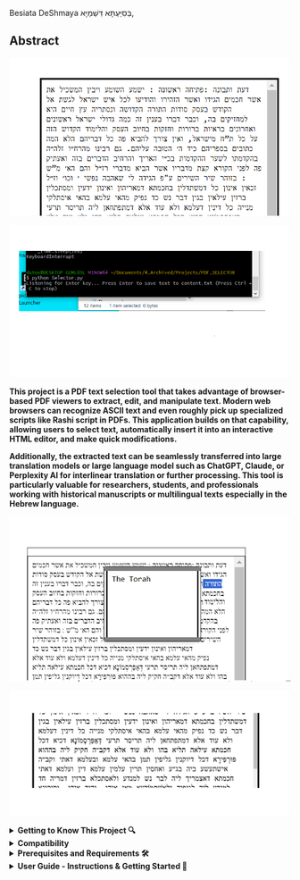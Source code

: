 Besiata DeShmaya בְּסִיַּעְתָּא דִּשְׁמַיָּא,

## **Abstract**
![Alt text](images/PDF_EDITOR.png)


![Alt text](images/Selector_Listening.png)

**This project is a PDF text selection tool that takes advantage of browser-based PDF viewers to extract, edit, and manipulate text. Modern web browsers can recognize ASCII text and even roughly pick up specialized scripts like Rashi script in PDFs. This application builds on that capability, allowing users to select text, automatically insert it into an interactive HTML editor, and make quick modifications.**

**Additionally, the extracted text can be seamlessly transferred into large translation models or large language model such as ChatGPT, Claude, or Perplexity AI for interlinear translation or further processing. This tool is particularly valuable for researchers, students, and professionals working with historical manuscripts or multilingual texts especially in the Hebrew language.**

<p align="center">
  <img src="images/NotesPreview.png" alt="Notes Preview">
</p>

![Alt text](images/Middle.png)




<details>
  <summary><strong> Getting to Know This Project 🔍 </strong></summary>

**PDF viewers especially like the ones in Chrome and Brave have an ability to pick up ASCII text from PDF Documents. They can even roughly and pretty accurately here and there pick up even the famous and illustrious **Rashi script** from PDFs as well and by defualt convert it into Ashuri Script/Standard ASCII , as shown in the picture below.**

![Alt text](images/ref1.jpeg)

**Select any of the words from the PDF document, and you will see the text registered in the selection space in standard Ashuri Script/Standard ASCII form, as shown in the picture above.**

**Now, this application allows you, once you have selected the text, to press **Enter** on any selection, and it will automatically add the word into an **interactive HTML editor**, as seen in the image below. You can then select, view, cut, copy, paste, add, and delete text and even save notes on selected words and retrieve the same notes upon selecting the same word again and pressing the key combination again.**

![Alt text](images/EditMode.png)


**Overall this allows for **easy editing** and is great for **rendering old manuscripts into selectable form**. (Meaning, in order to copy or paste the text later if needed into another application, or to send the overall text into any large translation model or large language model like ChatGPT, Claude, or Perplexity AI that supports interlinear translation.)**

**This is a very useful middle man in-between like application because it allows for **quick text modifications** using the program and saves the output into a **persistent file on the system** also upon toggeling save.**

</details>


<details>
  <summary><strong>Compatibility</strong></summary>

### Browsers That Pick Up PDF Text Streams on Selecting Text:
- **Chrome**  
- **Brave**  
- **Microsoft Edge**  

### Browsers That the PDF Selector Will Accept:
- **Chrome**  
- **Brave**  
- **Microsoft Edge** (Text is reversed, though)  

### Recommended for Use:
- **Chrome**  
- **Brave**  
</details>



<details> 
   <summary><strong>Prerequisites and Requirements 🛠️ </strong></summary>

**To use this tool, make sure you have the following installed:**

✅ **A Browser with PDF Viewing Capabilities** – The program should recognize any browser-based PDF viewer that picks up PDF TEXT STREAMS ON SELECT.  
   **Recommended:** [Google Chrome](https://www.google.com/chrome/) or [Brave Browser](https://brave.com/download/)) for best compatibility.  

✅ **Node.js** – Required for running the backend.  
   📥 [Download Node.js](https://nodejs.org/)  

✅ **Python** – Required for uploading selections into the browser app via "Enter" keyboard/shortcut binding.  
   📥 [Download Python](https://www.python.org/)  

✅ **A PDF Document** – A PDF file containing selectable text to test the application's functionality.

</details>

<details>
 <summary><strong>User Guide - Instructions & Getting Started 🚀 </strong></summary>


**To run the program, clone the repository and start the local server using:**

`node server.js`

**The output should look something like this.**

![Alt text](images/runServerDot_JS.png)

**Once you have run the command go to your webbrowser (Perferably Chrome or Brave) and write localhost:3000 this should load the editor as in the picture below.**

![Alt text](images/WriteLocalHostonWeb.png) 

**Holding down shift and pressing Enter will toggle the editor to go into Edit Mode where you can cut, select, copy, paste, write, and delete the text inside the editor.**

![Alt text](images/EditMode.png) 


**Holding shift and pressing enter again will toggle the editor into preview mode where it is easy to view the over all text. Text selection and copy is also available.**

![Alt text](images/SaveMode.png) 


**Now once the program is running on the web browser run `python Selector.py` in your Terminal/ClientShell of choice as in the picture bellow.**

![Alt text](images/RunningPython.png)


**You can now go and start selecting text from your pdfs of choice and press enter and it will add the text into the web application.**

![Alt text](images/ref3.png)

**To make things easier first clear the existing text by first pressing shift enter to toggle into edit mode and replace the existing text for now with just a single character as in the picture bellow.** 
![Alt text](images/PreviewSelectMode.png)

**Because if you leave nothing in the box and toggle save by togglling into Preview mode by holding shift and pressing enter and you then refresh the page all the text you deleted will come right back because the program does not support replacing the previous text with empty space. If you want to clear and start from new you have to at least leave a single character. Later you can delete it though by replaceing it with more text or what ever you want.** 

**So to test uploading your PDF Selections into the browser app. Open your pdf, run `python Selector.py`, select some text, press enter and that should load the selected text into the browser app and you should see the text inside the input section/box after you press refreash** 

![Alt text](images/Presentation.png)




</details>

